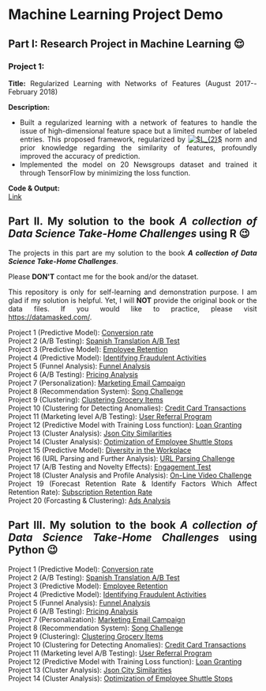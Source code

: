 <div align = "justify">

# Machine Learning Project Demo 


## Part I: Research Project in Machine Learning :relieved:
### Project 1: 
**Title:** Regularized Learning with Networks of Features (August 2017--February 2018) <br>

**Description:** <br>
- Built a regularized learning with a network of features to handle the issue of high-dimensional feature space but a limited number of labeled entries. This proposed framework, regularized by <a href="https://www.codecogs.com/eqnedit.php?latex=$L_{2}$" target="_blank"><img src="https://latex.codecogs.com/gif.latex?$L_{2}$" title="$L_{2}$" /></a> norm and prior knowledge regarding the similarity of features, profoundly improved the accuracy of prediction. <br>
- Implemented the model on 20 Newsgroups dataset and trained it through TensorFlow by minimizing the loss function. <br>

**Code \& Output:** <br>
[Link](https://nbviewer.jupyter.org/github/Veronica0206/DS_Project_Sample/blob/master/NG20_final.ipynb) <br>


## Part II. My solution to the book ***A collection of Data Science Take-Home Challenges*** using R :wink: <br> 
The projects in this part are my solution to the book ***A collection of Data Science Take-Home Challenges***.

Please **DON'T** contact me for the book and/or the dataset.

This repository is only for self-learning and demonstration purpose. I am glad if my solution is helpful. Yet, I will **NOT** provide the original book or the data files. If you would like to practice, please visit <https://datamasked.com/>.

Project 1 (Predictive Model): [Conversion rate](https://github.com/Veronica0206/DS_Project_Sample/blob/master/1.Conversion_rate.md) <br>
Project 2 (A/B Testing): [Spanish Translation A/B Test](https://github.com/Veronica0206/DS_Project_Sample/blob/master/2.Spanish_Translation_A_B_test.md) <br>
Project 3 (Predictive Model): [Employee Retention](https://github.com/Veronica0206/DS_Project_Sample/blob/master/3.Employee_Retention.md) <br>
Project 4 (Predictive Model): [Identifying Fraudulent Activities](https://github.com/Veronica0206/DS_Project_Sample/blob/master/4.Identifying_Fraudulent_Activities.md) <br>
Project 5 (Funnel Analysis): [Funnel Analysis](https://github.com/Veronica0206/DS_Project_Sample/blob/master/5.Funnel_Analysis.md) <br>
Project 6 (A/B Testing): [Pricing Analysis](https://github.com/Veronica0206/DS_Project_Sample/blob/master/6.Pricing_Analysis.md) <br>
Project 7 (Personalization): [Marketing Email Campaign](https://github.com/Veronica0206/DS_Project_Sample/blob/master/7.Marketing_Email_Campaign.md) <br>
Project 8 (Recommendation System): [Song Challenge](https://github.com/Veronica0206/DS_Project_Sample/blob/master/8.Song_Challenge.md) <br>
Project 9 (Clustering): [Clustering Grocery Items](https://github.com/Veronica0206/DS_Project_Sample/blob/master/9.Clustering_Grocery_Items.md) <br>
Project 10 (Clustering for Detecting Anomalies): [Credit Card Transactions](https://github.com/Veronica0206/DS_Project_Sample/blob/master/10.Credit_Card_Transactions.md) <br>
Project 11 (Marketing level A/B Testing): [User Referral Program](https://github.com/Veronica0206/DS_Project_Sample/blob/master/11.User_Referral_Program.md) <br>
Project 12 (Predictive Model with Training Loss function): [Loan Granting](https://github.com/Veronica0206/DS_Project_Sample/blob/master/12.Loan_Granting.md) <br>
Project 13 (Cluster Analysis): [Json City Similarities](https://github.com/Veronica0206/DS_Project_Sample/blob/master/13.Json_City_Similarities.md) <br>
Project 14 (Cluster Analysis): [Optimization of Employee Shuttle Stops](https://github.com/Veronica0206/DS_Project_Sample/blob/master/14.Optimization_of_Employee_Shuttle_Stops.md) <br>
Project 15 (Predictive Model): [Diversity in the Workplace](https://github.com/Veronica0206/DS_Project_Sample/blob/master/15.Diversity_in_the_Workplace.md) <br>
Project 16 (URL Parsing and Further Analysis): [URL Parsing Challenge](https://github.com/Veronica0206/DS_Project_Sample/blob/master/16.URL_Parsing_Challenge.md) <br>
Project 17 (A/B Testing and Novelty Effects): [Engagement Test](https://github.com/Veronica0206/DS_Project_Sample/blob/master/17.Engagement_Test.md) <br>
Project 18 (Cluster Analysis and Profile Analysis): [On-Line Video Challenge](https://github.com/Veronica0206/DS_Project_Sample/blob/master/18.On-Line_Video_Challenge.md) <br>
Project 19 (Forecast Retention Rate \& Identify Factors Which Affect Retention Rate): [Subscription Retention Rate](https://github.com/Veronica0206/DS_Project_Sample/blob/master/19.Subscription_Retention_Rate.md) <br>
Project 20 (Forcasting \& Clustering): [Ads Analysis](https://github.com/Veronica0206/DS_Project_Sample/blob/master/20.Ads_Analysis.md) <br>

## Part III. My solution to the book ***A collection of Data Science Take-Home Challenges*** using Python :wink: <br> 
Project 1 (Predictive Model): [Conversion rate](https://github.com/Veronica0206/DS_Project_Sample/blob/master/1.Conversion%20Rate.ipynb) <br>
Project 2 (A/B Testing): [Spanish Translation A/B Test](https://github.com/Veronica0206/DS_Project_Sample/blob/master/2.Spanish%20Translation%20A%20B%20test.ipynb) <br>
Project 3 (Predictive Model): [Employee Retention](https://github.com/Veronica0206/DS_Project_Sample/blob/master/3.Employee%20Retention.ipynb) <br>
Project 4 (Predictive Model): [Identifying Fraudulent Activities](https://github.com/Veronica0206/DS_Project_Sample/blob/master/4.Identifying%20Fraudulent%20Activities.ipynb) <br>
Project 5 (Funnel Analysis): [Funnel Analysis](https://github.com/Veronica0206/DS_Project_Sample/blob/master/5.Funnel%20Analysis.ipynb) <br>
Project 6 (A/B Testing): [Pricing Analysis](https://github.com/Veronica0206/DS_Project_Sample/blob/master/6.Pricing%20Analysis.ipynb) <br>
Project 7 (Personalization): [Marketing Email Campaign](https://github.com/Veronica0206/DS_Project_Sample/blob/master/7.Marketing%20Email%20Campaign.ipynb) <br>
Project 8 (Recommendation System): [Song Challenge](https://github.com/Veronica0206/DS_Project_Sample/blob/master/8.Song%20Challenge.ipynb) <br>
Project 9 (Clustering): [Clustering Grocery Items](https://github.com/Veronica0206/DS_Project_Sample/blob/master/9.Clustering%20Grocery%20Items.ipynb) <br>
Project 10 (Clustering for Detecting Anomalies): [Credit Card Transactions](https://github.com/Veronica0206/DS_Project_Sample/blob/master/10.Credit%20Card%20Transactions.ipynb) <br>
Project 11 (Marketing level A/B Testing): [User Referral Program](https://github.com/Veronica0206/DS_Project_Sample/blob/master/11.User%20Referral%20Program.ipynb) <br>
Project 12 (Predictive Model with Training Loss function): [Loan Granting](https://github.com/Veronica0206/DS_Project_Sample/blob/master/12.Loan%20Granting.ipynb) <br>
Project 13 (Cluster Analysis): [Json City Similarities](https://github.com/Veronica0206/DS_Project_Sample/blob/master/13.%20Json%20City%20Similarities.ipynb) <br>
Project 14 (Cluster Analysis): [Optimization of Employee Shuttle Stops](https://github.com/Veronica0206/DS_Project_Sample/blob/master/14.Optimization%20of%20Employee%20Shuttle%20Stops.ipynb) <br>

</div>
